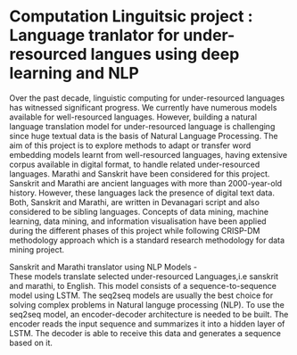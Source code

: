 # Computation Linguitsic project : Language tranlator for under-resourced langues using deep learning and NLP
Over the past decade, linguistic computing for under-resourced languages has witnessed significant progress. We currently have numerous models available for well-resourced languages. However, building a natural language translation model for under-resourced language is challenging since huge textual data is the basis of Natural Language Processing. The aim of this project is to explore methods to adapt or transfer word embedding models learnt from well-resourced languages, having extensive corpus available in digital format, to handle related under-resourced languages. Marathi and Sanskrit have been considered for this project. Sanskrit and Marathi are ancient languages with more than 2000-year-old history. However, these languages lack the presence of digital text data. Both, Sanskrit and Marathi, are written in Devanagari script and also considered to be sibling languages. Concepts of data mining, machine learning, data mining, and information visualisation have been applied during the different phases of this project while following CRISP-DM methodology approach which is a standard research methodology for data mining project.

Sanskrit and Marathi translator using NLP Models -  
These models translate selected under-resourced Languages,i.e sanskrit and marathi, to English. This model consists of a sequence-to-sequence model using LSTM. The seq2seq models are usually the best choice for solving complex problems in Natural languge processing (NLP). To use the seq2seq model, an encoder-decoder architecture is needed to be built. The encoder reads the input sequence and summarizes it into a hidden layer of LSTM. The decoder is able to receive this data and generates a sequence based on it.






